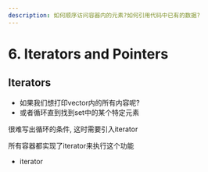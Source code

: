 ```yaml
---
description: 如何顺序访问容器内的元素?如何引用代码中已有的数据?
---
```


# 6. Iterators and Pointers

## Iterators

* 如果我们想打印vector内的所有内容呢?
* 或者循环直到找到set中的某个特定元素

很难写出循环的条件, 这时需要引入iterator



所有容器都实现了iterator来执行这个功能

* iterator

